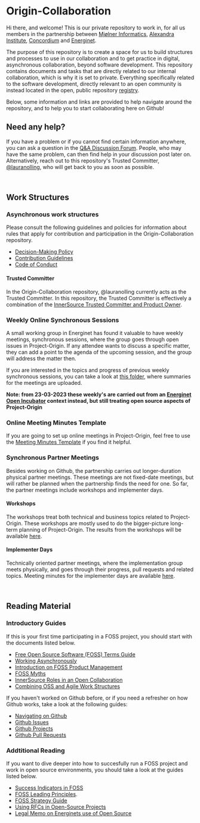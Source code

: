 # Origin-Collaboration
Hi there, and welcome! This is our private repository to work in, for all us members in the partnership between [Mjølner Informatics](https://mjolner.dk/en/), [Alexandra Institute](https://alexandra.dk/about-the-alexandra-institute/), [Concordium](https://concordium.com/) and [Energinet](https://en.energinet.dk/).

The purpose of this repository is to create a space for us to build structures and processes to use in our collaboration and to get practice in digital, asynchronous collaboration, beyond software development. This repository contains documents and tasks that are directly related to our internal collaboration, which is why it is set to private. Everything specifically related to the software development, directly relevant to an open community is instead located in the open, public repository [registry](https://github.com/energinet-open-incubator/registry). 

Below, some information and links are provided to help navigate around the repository, and to help you to start collaborating here on Github!

## Need any help? 
If you have a problem or if you cannot find certain information anywhere, you can ask a question in the [Q&A Discussion Forum](https://github.com/energinet-open-incubator/origin-collaboration/discussions/categories/q-a). People, who may have the same problem, can then find help in your discussion post later on. Alternatively, reach out to this repository's Trusted Committer, [@lauranolling](mailto:lau@energinet.dk), who will get back to you as soon as possible. 

&nbsp;

## Work Structures 

### Asynchronous work structures
Please consult the following guidelines and policies for information about rules that apply for contribution and participation in the Origin-Collaboration repository. 

- [Decision-Making Policy](docs/guidelines/decision_making_policy.md) 
- [Contribution Guidelines](docs/guidelines/contribution_guidelines.md)
- [Code of Conduct](https://github.com/energinet-open-incubator/.github/blob/main/CODE_OF_CONDUCT.md)

#### Trusted Committer
In the Origin-Collaboration repository, @lauranolling currently acts as the Trusted Committer. In this repository, the Trusted Committer is effectively a combination of the [InnerSource Trusted Committer and Product Owner](https://github.com/energinet-open-incubator/origin-collaboration/blob/main/docs/introductory/innersource-short-role-descriptions.md). 

### Weekly Online Synchronous Sessions
A small working group in Energinet has found it valuable to have weekly meetings, synchronous sessions, where the group goes through open issues in Project-Origin. If any attendee wants to discuss a specific matter, they can add a point to the agenda of the upcoming session, and the group will address the matter then. 

If you are interested in the topics and progress of previous weekly synchronous sessions, you can take a look at [this folder](https://github.com/energinet-open-incubator/origin-collaboration/tree/main/meeting_minutes), where summaries for the meetings are uploaded.

**Note: from 23-03-2023 these weekly's are carried out from an [Energinet Open Incubator](https://github.com/energinet-open-incubator) context instead, but still treating open source aspects of Project-Origin**

### Online Meeting Minutes Template
If you are going to set up online meetings in Project-Origin, feel free to use the [Meeting Minutes Template](https://github.com/energinet-open-incubator/origin-collaboration/blob/main/pull_request_templates/meeting-minutes-template.md) if you find it helpful.  

### Synchronous Partner Meetings
Besides working on Github, the partnership carries out longer-duration physical partner meetings. These meetings are not fixed-date meetings, but will rather be planned when the partnership finds the need for one. So far, the partner meetings include workshops and implementer days. 

#### Workshops
The workshops treat both technical and business topics related to Project-Origin. These workshops are mostly used to do the bigger-picture long-term planning of Project-Origin. The results from the workshops will be available [here](https://github.com/energinet-open-incubator/registry/tree/main/meeting_minutes). 

#### Implementer Days
Technically oriented partner meetings, where the implementation group meets physically, and goes through their progress, pull requests and related topics. Meeting minutes for the implementer days are available [here](https://github.com/energinet-open-incubator/registry/tree/main/meeting_minutes).

&nbsp;

## Reading Material 

### Introductory Guides
If this is your first time participating in a FOSS project, you should start with the documents listed below. 

- [Free Open Source Software (FOSS) Terms Guide](https://github.com/energinet-open-incubator/origin-collaboration/blob/main/docs/introductory/FOSS-terms-guide/01-FOSS-Terms-Intro-TOC.md)
- [Working Asynchronously](https://github.com/energinet-open-incubator/origin-collaboration/blob/main/docs/introductory/acting_in_asynchronous_environments.md)
- [Introduction on FOSS Product Management](https://github.com/energinet-open-incubator/origin-collaboration/blob/main/docs/introductory/introsuggestions-fosspm.md)
- [FOSS Myths](https://github.com/energinet-open-incubator/origin-collaboration/blob/main/docs/introductory/foss-myths.md)
- [InnerSource Roles in an Open Collaboration](https://github.com/energinet-open-incubator/origin-collaboration/blob/main/docs/introductory/innersource-short-role-descriptions.md)
- [Combining OSS and Agile Work Structures](https://github.com/energinet-open-incubator/origin-collaboration/blob/main/docs/introductory/integrating-oss-and-agile.md)


If you haven't worked on Github before, or if you need a refresher on how Github works, take a look at the following guides:

- [Navigating on Github](https://github.com/energinet-open-incubator/origin-collaboration/blob/main/docs/github_guides/navigation.md)
- [Github Issues](https://github.com/energinet-open-incubator/origin-collaboration/blob/main/docs/github_guides/issue_trackers.md)
- [Github Projects](https://github.com/energinet-open-incubator/origin-collaboration/blob/main/docs/github_guides/projects.md)
- [Github Pull Requests](https://github.com/energinet-open-incubator/origin-collaboration/blob/main/docs/github_guides/pull_requests.md)

### Addtitional Reading 
If you want to dive deeper into how to succesfully run a FOSS project and work in open source environments, you should take a look at the guides listed below.

- [Success Indicators in FOSS](https://github.com/energinet-open-incubator/origin-collaboration/blob/main/docs/additional_reading/FOSS-common-success-criteria.md)
- [FOSS Leading Principles](https://github.com/energinet-open-incubator/origin-collaboration/blob/main/docs/additional_reading/leading-principles.md). 
- [FOSS Strategy Guide](https://github.com/energinet-open-incubator/origin-collaboration/blob/main/docs/additional_reading/07-FOSS-Terms-Intro-FOSS-strategy.md)
- [Using RFCs in Open-Source Projects](https://github.com/energinet-open-incubator/origin-collaboration/blob/main/docs/additional_reading/rfc.md)
- [Legal Memo on Energinets use of Open Source](https://github.com/energinet-open-incubator/origin-collaboration/blob/main/docs/additional_reading/legal_memo/legal_memo_README.md)




